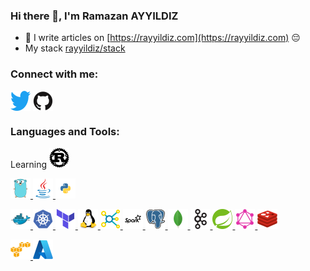 ### Hi there 👋, I'm Ramazan AYYILDIZ

- 📝 I write articles on [https://rayyildiz.com](https://rayyildiz.com) 😔
- My stack [rayyildiz/stack](https://stackshare.io/rayyildiz/stack)

### Connect with me:

<p align="left">
<a href="https://twitter.com/rayyildiz" target="blank"><img align="center" src="icons/twitter.svg" alt="rayyildiz" height="32" /></a>
<a href="https://github.com/rayyildiz" target="blank"><img align="center" src="icons/github.svg" alt="rayyildiz" height="32" /></a>
</p>

### Languages and Tools:

<p align="left">
Learning  <a href="https://www.rust-lang.org/" target="_blank"> <img src="icons/rust.svg" alt="rust"  height="32"/> </a> 
</p>

<p align="left"> 
<a href="https://golang.org" target="_blank"> <img src="icons/go.svg" alt="go"  height="32"/> </a> 
<a href="https://www.java.com" target="_blank"> <img src="icons/java.svg" alt="java"  height="32"/> </a>
<a href="https://www.python.org/" target="_blank"> <img src="icons/python.svg" alt="python" width="32" height="32"/> </a>
</p>

<p align="left"> 
<a href="https://www.docker.com/" target="_blank"> <img src="icons/docker.svg" alt="docker"  height="32"/> </a> 
<a href="https://kubernetes.io" target="_blank"> <img src="icons/kubernetes.svg" alt="kubernetes"  height="32"/> </a> 
<a href="https://terraform.io" target="_blank"> <img src="icons/terraform.svg" alt="kubernetes"  height="32"/> </a> 
<a href="https://www.linux.org/" target="_blank"> <img src="icons/linux.svg" alt="linux"  height="32"/> </a> 
<a href="https://en.wikipedia.org/wiki/Big_data" target="_blank"> <img src="icons/bigdata.svg" alt="big data"  height="32"/> </a> 
<a href="https://spark.apache.org/" target="_blank"> <img src="icons/spark.svg" alt="apache spark"  height="32"/> </a> 
<a href="https://www.postgresql.org" target="_blank"> <img src="icons/postgresql.svg" alt="postgresql"  height="32"/> </a> 
<a href="https://www.mongodb.org" target="_blank"> <img src="icons/mongodb.svg" alt="mongodb"  height="32"/> </a> 
<a href="https://kafka.apache.org/" target="_blank"> <img src="icons/apachekafka.svg" alt="kafka" height="32"/> </a>
<a href="https://spring.io/" target="_blank"> <img src="icons/spring.svg" alt="spring"  height="32"/> </a>
<a href="https://graphql.org" target="_blank"> <img src="icons/graphql.svg" alt="GraphQL"  height="32"/> </a>
<a href="https://redis.io" target="_blank"> <img src="icons/redis.svg" alt="Redis"  height="32"/> </a>
</p>


<p align="left"> 
<a href="https://aws.amazon.com/" target="_blank"> <img src="icons/aws.svg" alt="aws"  height="32"/> </a>
<a href="https://azure.com/" target="_blank"> <img src="icons/azure.svg" alt="aws"  height="32"/> </a> 
</p>
